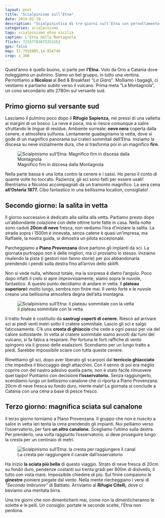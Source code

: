 ```yaml
---
layout: post
title: "Scialpinismo sull’Etna"
date: 2019-02-19
description: "Scialpinistica di tre giorni sull’Etna con pernottamento a Nicolosi. Primo giorno al versante sud sulla Montagnola. Secondo giorno vetta da Piano Provenzana. Terzo giorno sciata sul canalone dell’osservatorio."
categories: scialpinismo
tags: scialpinismo etna sicilia 
caption: L’Etna dalla Montagnola
flickr: 72157703875253252
gps: false
map: 37.7555995,14.954740
crop: x_300
---
```


Quest’anno è quello buono, si parte per **l’Etna.** Volo da Orio a Catania dove noleggiamo un pulmino. Siamo un bel gruppo, in tutto una ventina. Pernottiamo a **Nicolosi** al Bed & Breakfast *“La Giara”*. Molliamo i bagagli, ci vestiamo e partiamo subito verso il vulcano. Prima meta “La Montagnola”, un cono secondario alto 2780m sul versante sud.

## Primo giorno sul versante sud

Lasciamo il pulmino poco dopo il **Rifugio Sapienza,** nei pressi di una valletta ai margini di un bosco. La neve è poca, ma si riesce comunque a salire sfruttando le lingue di residue. Ambiente surreale: **neve nera** coperta dalla cenere, e atmosfera sulfurea. Lentamente guadagniamo la vetta, dove si gode di un magnifico panorama sui crateri sommitali dell’Etna. Iniziamo la discesa su neve inizialmente dura, che si trasforma poi in un magnifico **firn.**

<figure>
    <img src="https://farm8.staticflickr.com/7809/47300250711_32dc9e70fa_o.jpg" alt="Scialpinismo sull’Etna: Magnifico firn in discesa dalla Montagnola" /> 
    <figcaption>Magnifico firn in discesa dalla Montagnola</figcaption>
</figure>

Nella parte bassa è una lotta contro la cenere e i sassi. Ho perso il conto di quante volte ho toccato. Pazienza, gli sci sono fatti per essere usati! Rientriamo a Nicolosi accompagnati da un tramonto magnifico. La sera cena **all’Osteria 1877.** Cibo fantastico in una bellissima location, consigliato!

## Secondo giorno: la salita in vetta

Il giorno successivo è dedicato alla salita alla vetta. Partiamo presto dopo un’abbondante colazione con delle ottime torte fatte in casa. Nella notte sono caduti **20cm di neve** fresca, non vediamo l’ora d'iniziare la salita. La strada sopra i 1500m è innevata, senza catene è quasi un’impresa, ma Raffaele, la nostra guida, si dimostra un pilota eccezionale. 

Parcheggiamo a **Piano Provenzana** dove partono gli impianti da sci. La giornata purtroppo non è delle migliori, ma ci proviamo lo stesso. Iniziamo risalendo la pista (i gestori non fanno storie) per poi abbandonarla prendendo i pendii sulla destra fino all’arrivo dello skilift.

Non si vede nulla, whiteout totale, ma la sorpresa è dietro l’angolo. Poco dopo infatti il cielo si apre improvvisamente, siamo sopra le nuvole, fantastico. A questo punto decidiamo di andare in vetta. Il **plateau superiore**è molto lungo, sembra non finire mai. Il vento forte e le nuvole creano una bellissima atmosfera degna dell’alta montagna. 

<figure>
    <img src="https://farm8.staticflickr.com/7926/47300258881_6de07e5b38_o.jpg" alt="Scialpinismo sull’Etna: il plateau sommitale con la vetta" /> 
    <figcaption>Il plateau sommitale con la vetta</figcaption>
</figure>

Il tratto finale è costituito da **sastrugi coperti di cenere.** Riesco ad arrivare sci ai piedi venti metri sotto il cratere sommitale. Lascio gli sci e salgo faticosamente. C’è una **crosta di ghiaccio** che cede a ogni passo per via del calore sottostante. In vetta al cratere sommitale siamo avvolti dai fumi del vulcano, si fa fatica a respirare. Per fortuna le forti raffiche di vento spingono via il grosso delle esalazioni. Scendiamo per un lungo tratto a piedi. Sarebbe impossibile sciare con tutta queste cenere.

Rimettiamo gli sci, dopo aver liberato gli scarponi dal **terriccio ghiacciato** che impediva il bloccaggio degli attacchini. Con il senno di poi era meglio coprire con del nastro adesivo quella parte, non è stato facile rimuovere quel tappo! Puntiamo con decisione **l’osservatorio.** Senza raggiungerlo, scendiamo lungo un bellissimo canalone che ci riporta a Piano Provenzana. 20cm di neve fresca su fondo duro, niente male! La giornata si conclude a Catania con una cena a base di pesce fresco.

## Terzo giorno: magnifica sciata sul canalone

Il terzo giorno torniamo a Piano Provenzana. Il gruppo che non è riuscito a salire in vetta ieri tenta la cima prendendo gli impianti. Noi pelliamo verso l’osservatorio, per fare **un altro canalone.** Scegliamo l’ultimo sulla destra. Per prenderlo, una volta raggiunto l’osservatorio, si deve proseguire lungo la cresta per un centinaio di metri.

<figure>
    <img src="https://farm8.staticflickr.com/7815/47300290371_123e50796b_o.jpg" alt="Scialpinismo sull’Etna: la cresta per raggiungere il canal" /> 
    <figcaption>La cresta per raggiungere il canale dall’osservatorio</figcaption>
</figure>

Ha inizio **la sciata più bella** di questo viaggio. Strato di neve fresca di 20cm su fondo duro, pendenze costanti sui trenta gradi per 800m di dislivello, il tutto con vista mare. Impossibile chiedere di più. Sul finire compaiono le **ginestre** pioniere piegate dal vento. Nella mente riecheggiano i versi di *“Secondo Imbrunire”* di Battiato. Arriviamo al **Rifugio Citelli,** dove ci beviamo una meritata birra.

Una tre giorni che non dimenticherò mai, come non la dimenticheranno le solette e le pelli. Un consiglio: portate le seconde scelte, l’Etna non perdona.
